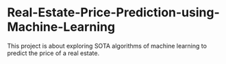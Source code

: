 # Real-Estate-Price-Prediction-using-Machine-Learning
This project is about exploring SOTA algorithms of machine learning to predict the price of a real estate. 
